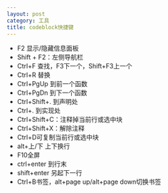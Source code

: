 ```yaml
---
layout: post
category: 工具 
title: codeblock快捷键
---
```


- F2 显示/隐藏信息面板
- Shift + F2：左侧导航栏
- Ctrl+F 查找，F3下一个，Shift+F3上一个
- Ctrl+R 替换
- Ctrl+PgUp 到前一个函数
- Ctrl+PgDn 到下一个函数
- Ctrl+Shift+. 到声明处
- Ctrl+. 到实现处
- Ctrl+Shift+C：注释掉当前行或选中块
- Ctrl+Shift+X：解除注释
- Ctrl+D可复制当前行或选中块
- alt+上/下 上下换行
- F10全屏
- ctrl+enter 到行末
- shift+enter 另起下一行
- Ctrl+B书签，alt+page up/alt+page down切换书签
